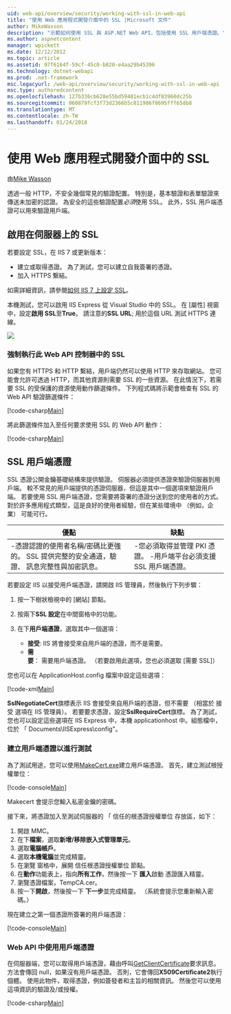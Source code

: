 ```yaml
---
uid: web-api/overview/security/working-with-ssl-in-web-api
title: "使用 Web 應用程式開發介面中的 SSL |Microsoft 文件"
author: MikeWasson
description: "示範如何使用 SSL 與 ASP.NET Web API，包括使用 SSL 用戶端憑證。"
ms.author: aspnetcontent
manager: wpickett
ms.date: 12/12/2012
ms.topic: article
ms.assetid: 97f6164f-59cf-45c0-b820-e4aa29b45396
ms.technology: dotnet-webapi
ms.prod: .net-framework
msc.legacyurl: /web-api/overview/security/working-with-ssl-in-web-api
msc.type: authoredcontent
ms.openlocfilehash: 127b336cb628e55bd59481ecb1c4df83960dc25b
ms.sourcegitcommit: 060879fcf3f73d2366b5c811986f8695fff65db8
ms.translationtype: MT
ms.contentlocale: zh-TW
ms.lasthandoff: 01/24/2018
---
```

<a name="working-with-ssl-in-web-api"></a>使用 Web 應用程式開發介面中的 SSL
====================
由[Mike Wasson](https://github.com/MikeWasson)

透過一般 HTTP，不安全幾個常見的驗證配置。 特別是，基本驗證和表單驗證來傳送未加密的認證。 為安全的這些驗證配置*必須*使用 SSL。 此外，SSL 用戶端憑證可以用來驗證用戶端。

## <a name="enabling-ssl-on-the-server"></a>啟用在伺服器上的 SSL

若要設定 SSL，在 IIS 7 或更新版本：

- 建立或取得憑證。 為了測試，您可以建立自我簽署的憑證。
- 加入 HTTPS 繫結。

如需詳細資訊，請參閱[如何 IIS 7 上設定 SSL](https://www.iis.net/learn/manage/configuring-security/how-to-set-up-ssl-on-iis)。

本機測試，您可以啟用 IIS Express 從 Visual Studio 中的 SSL。 在 [屬性] 視窗中，設定**啟用 SSL**至**True**。 請注意的**SSL URL**; 用於這個 URL 測試 HTTPS 連線。

![](working-with-ssl-in-web-api/_static/image1.png)

### <a name="enforcing-ssl-in-a-web-api-controller"></a>強制執行此 Web API 控制器中的 SSL

如果您有 HTTPS 和 HTTP 繫結，用戶端仍然可以使用 HTTP 來存取網站。 您可能會允許可透過 HTTP，而其他資源則需要 SSL 的一些資源。 在此情況下，若需要 SSL 的受保護的資源使用動作篩選條件。 下列程式碼將示範會檢查有 SSL 的 Web API 驗證篩選條件：

[!code-csharp[Main](working-with-ssl-in-web-api/samples/sample1.cs)]

將此篩選條件加入至任何要求使用 SSL 的 Web API 動作：

[!code-csharp[Main](working-with-ssl-in-web-api/samples/sample2.cs)]

## <a name="ssl-client-certificates"></a>SSL 用戶端憑證

SSL 憑證公開金鑰基礎結構來提供驗證。 伺服器必須提供憑證來驗證伺服器到用戶端。 較不常見的用戶端提供的憑證伺服器，但這是其中一個選項來驗證用戶端。 若要使用 SSL 用戶端憑證，您需要將簽署的憑證分送到您的使用者的方式。 對於許多應用程式類型，這是良好的使用者經驗，但在某些環境中 （例如，企業） 可能可行。

| 優點 | 缺點 |
| --- | --- |
| -憑證認證的使用者名稱/密碼比更強的。 SSL 提供完整的安全通道，驗證、 訊息完整性與加密訊息。 | -您必須取得並管理 PKI 憑證。 -用戶端平台必須支援 SSL 用戶端憑證。 |

若要設定 IIS 以接受用戶端憑證，請開啟 IIS 管理員，然後執行下列步驟：

1. 按一下樹狀檢視中的 [網站] 節點。
2. 按兩下**SSL 設定**在中間窗格中的功能。
3. 在下**用戶端憑證**，選取其中一個選項： 

    - **接受**: IIS 將會接受來自用戶端的憑證，而不是需要。
    - **需要**： 需要用戶端憑證。 （若要啟用此選項，您也必須選取 [需要 SSL]）

您也可以在 ApplicationHost.config 檔案中設定這些選項：

[!code-xml[Main](working-with-ssl-in-web-api/samples/sample3.xml)]

**SslNegotiateCert**旗標表示 IIS 會接受來自用戶端的憑證，但不需要 （相當於 接受 選項在 IIS 管理員）。 若要要求憑證，設定**SslRequireCert**旗標。 為了測試，您也可以設定這些選項在 IIS Express 中，本機 applicationhost 中。組態檔中，位於 「 Documents\IISExpress\config"。

### <a name="creating-a-client-certificate-for-testing"></a>建立用戶端憑證以進行測試

為了測試用途，您可以使用[MakeCert.exe](https://msdn.microsoft.com/library/bfsktky3.aspx)建立用戶端憑證。 首先，建立測試根授權單位：

[!code-console[Main](working-with-ssl-in-web-api/samples/sample4.cmd)]

Makecert 會提示您輸入私密金鑰的密碼。

接下來，將憑證加入至測試伺服器的 「 信任的根憑證授權單位 存放區，如下：

1. 開啟 MMC。
2. 在下**檔案**，選取**新增/移除嵌入式管理單元**。
3. 選取**電腦帳戶**。
4. 選取**本機電腦**並完成精靈。
5. 在瀏覽 窗格中，展開 信任根憑證授權單位 節點。
6. 在**動作**功能表上，指向**所有工作**，然後按一下 **匯入**啟動 憑證匯入精靈。
7. 瀏覽憑證檔案，TempCA.cer。
8. 按一下**開啟**，然後按一下 **下一步**並完成精靈。 （系統會提示您重新輸入密碼。）

現在建立之第一個憑證所簽署的用戶端憑證：

[!code-console[Main](working-with-ssl-in-web-api/samples/sample5.cmd)]

### <a name="using-client-certificates-in-web-api"></a>Web API 中使用用戶端憑證

在伺服器端，您可以取得用戶端憑證，藉由呼叫[GetClientCertificate](https://msdn.microsoft.com/library/system.net.http.httprequestmessageextensions.getclientcertificate.aspx)要求訊息。 方法會傳回 null，如果沒有用戶端憑證。 否則，它會傳回**X509Certificate2**執行個體。 使用此物件，取得憑證，例如簽發者和主旨的相關資訊。 然後您可以使用這項資訊的驗證及/或授權。

[!code-csharp[Main](working-with-ssl-in-web-api/samples/sample6.cs)]
